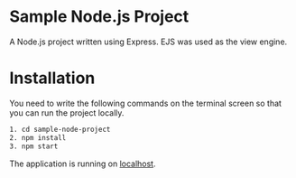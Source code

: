 # Sample Node.js Project

A Node.js project written using Express. EJS was used as the view engine.

# Installation

You need to write the following commands on the terminal screen so that you can run the project locally.

```sh
1. cd sample-node-project
2. npm install
3. npm start
```

The application is running on [localhost](http://localhost:3005).
